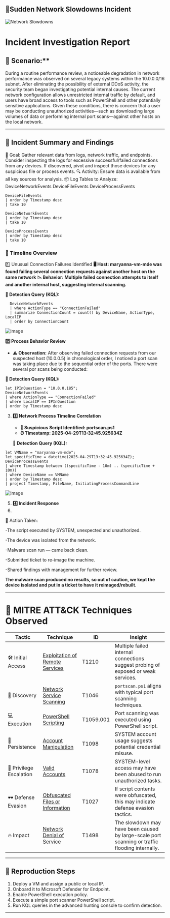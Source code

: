 ## **🎯Sudden Network Slowdowns Incident**

![Network Slowdowns](https://github.com/user-attachments/assets/55eefc0c-7e74-44a4-a8a4-c55ec5c5bdc5)


# Incident Investigation Report

## 📘 Scenario:**
During a routine performance review, a noticeable degradation in network performance was observed on several legacy systems within the 10.0.0.0/16 subnet. After eliminating the possibility of external DDoS activity, the security team began investigating potential internal causes. The current network configuration allows unrestricted internal traffic by default, and users have broad access to tools such as PowerShell and other potentially sensitive applications. Given these conditions, there is concern that a user may be conducting unauthorized activities—such as downloading large volumes of data or performing internal port scans—against other hosts on the local network.

---

## **📌 Incident Summary and Findings**

🎯 Goal: Gather relevant data from logs, network traffic, and endpoints.
Consider inspecting the logs for excessive successful/failed connections from any devices.  If discovered, pivot and inspect those devices for any suspicious file or process events.
🔍 Activity: Ensure data is available from all key sources for analysis.
📦 Log Tables to Analyze:
DeviceNetworkEvents
DeviceFileEvents
DeviceProcessEvents

```kql
DeviceFileEvents
| order by Timestamp desc 
| take 10

DeviceNetworkEvents
| order by Timestamp desc 
| take 10

DeviceProcessEvents
| order by Timestamp desc 
| take 10
```

### **📅 Timeline Overview**

1️⃣ Unusual Connection Failures Identified
**🖥️ Host: maryanna-vm-mde was found failing several connection requests against another host on the same network**
**📉 Behavior: Multiple failed connection attempts to itself and another internal host, suggesting internal scanning.**

   **🔎 Detection Query (KQL):**
 ```kql
   DeviceNetworkEvents
   | where ActionType == "ConnectionFailed"
   | summarize ConnectionCount = count() by DeviceName, ActionType, LocalIP
   | order by ConnectionCount
   ```

![image](https://github.com/user-attachments/assets/2cdbed17-2008-497b-ad1e-fc404cfa8f80)


 **2️⃣ Process Behavior Review**
   - **⚠️ Observation:** After observing failed connection requests from our suspected host (10.0.0.5) in chronological order, I noticed a port scan was taking place due to the sequential order of the ports. There were several por scans being conducted: 

   **🔎 Detection Query (KQL):**
   ```kql
   let IPInQuestion = "10.0.0.185";
   DeviceNetworkEvents
   | where ActionType == "ConnectionFailed"
   | where LocalIP == IPInQuestion
   | order by Timestamp desc
   ```
   

3. **3️⃣ Network Process Timeline Correlation**
   - **📄 Suspicious Script Identified: portscan.ps1**
   - **⏰ Timestamp: 2025-04-29T13:32:45.925634Z**

   **🔎 Detection Query (KQL):**
```kql
let VMName = "maryanna-vm-mde";
let specificTime = datetime(2025-04-29T13:32:45.925634Z);
DeviceProcessEvents
| where Timestamp between ((specificTime - 10m) .. (specificTime + 10m))
| where DeviceName == VMName
| order by Timestamp desc
| project Timestamp, FileName, InitiatingProcessCommandLine
```
![image](https://github.com/user-attachments/assets/d7e03180-2d8c-4edc-a1af-516baa98bf50)


5. **4️⃣ Incident Response**
6. 
  🔐 Action Taken:

-The script executed by SYSTEM, unexpected and unauthorized.

-The device was isolated from the network.

-Malware scan run — came back clean.

-Submitted ticket to re-image the machine.

-Shared findings with management for further review.

 **The malware scan produced no results, so out of caution, we kept the device isolated and put in a ticket to have it reimaged/rebuilt.**

---

# 🧠 MITRE ATT&CK Techniques Observed

| **Tactic**              | **Technique**                                                                 | **ID**    | **Insight**                                                                                    |
| ----------------------- | ----------------------------------------------------------------------------- | --------- | ---------------------------------------------------------------------------------------------- |
| 🛠️ Initial Access      | [Exploitation of Remote Services](https://attack.mitre.org/techniques/T1210/) | T1210     | Multiple failed internal connections suggest probing of exposed or weak services.              |
| 🧭 Discovery            | [Network Service Scanning](https://attack.mitre.org/techniques/T1046/)        | T1046     | `portscan.ps1` aligns with typical port scanning techniques.                                   |
| 💻 Execution            | [PowerShell Scripting](https://attack.mitre.org/techniques/T1059/001/)        | T1059.001 | Port scanning was executed using PowerShell script.                                            |
| 🪪 Persistence          | [Account Manipulation](https://attack.mitre.org/techniques/T1098/)            | T1098     | SYSTEM account usage suggests potential credential misuse.                                     |
| 🚀 Privilege Escalation | [Valid Accounts](https://attack.mitre.org/techniques/T1078/)                  | T1078     | SYSTEM-level access may have been abused to run unauthorized tasks.                            |
| 🕶️ Defense Evasion     | [Obfuscated Files or Information](https://attack.mitre.org/techniques/T1027/) | T1027     | If script contents were obfuscated, this may indicate defense evasion tactics.                 |
| 🔥 Impact               | [Network Denial of Service](https://attack.mitre.org/techniques/T1498/)       | T1498     | The slowdown may have been caused by large-scale port scanning or traffic flooding internally. |

---

## 🧪 Reproduction Steps

1. Deploy a VM and assign a public or local IP.
2. Onboard it to Microsoft Defender for Endpoint.
3. Enable PowerShell execution policy.
4. Execute a simple port scanner PowerShell script.
5. Run KQL queries in the advanced hunting console to confirm detection.

---
